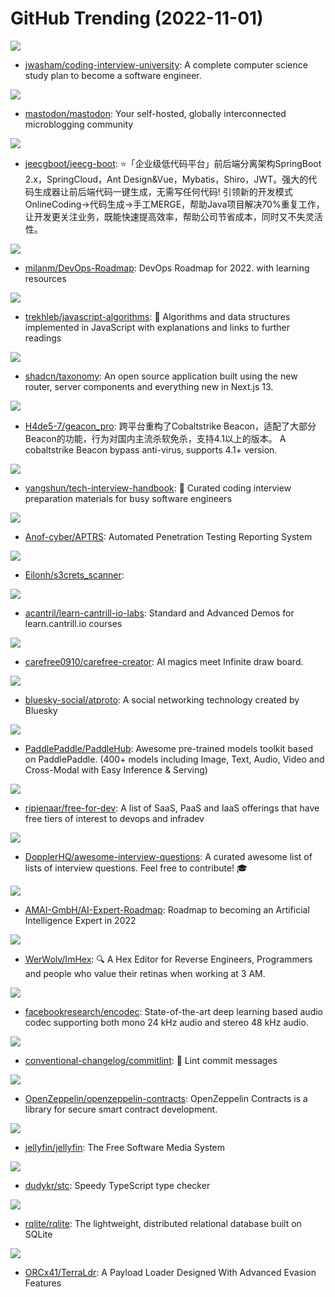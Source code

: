 # GitHub Trending (2022-11-01)

![](https://img.shields.io/badge/none-New%20208-green?style=flat-square&logo=appveyor)
- [jwasham/coding-interview-university](https://github.com/jwasham/coding-interview-university): A complete computer science study plan to become a software engineer.

![](https://img.shields.io/badge/Ruby-New%20205-green?style=flat-square&logo=appveyor)
- [mastodon/mastodon](https://github.com/mastodon/mastodon): Your self-hosted, globally interconnected microblogging community

![](https://img.shields.io/badge/Java-New%2059-green?style=flat-square&logo=appveyor)
- [jeecgboot/jeecg-boot](https://github.com/jeecgboot/jeecg-boot): ⭐️「企业级低代码平台」前后端分离架构SpringBoot 2.x，SpringCloud，Ant Design&Vue，Mybatis，Shiro，JWT。强大的代码生成器让前后端代码一键生成，无需写任何代码! 引领新的开发模式OnlineCoding->代码生成->手工MERGE，帮助Java项目解决70%重复工作，让开发更关注业务，既能快速提高效率，帮助公司节省成本，同时又不失灵活性。

![](https://img.shields.io/badge/none-New%20149-green?style=flat-square&logo=appveyor)
- [milanm/DevOps-Roadmap](https://github.com/milanm/DevOps-Roadmap): DevOps Roadmap for 2022. with learning resources

![](https://img.shields.io/badge/JavaScript-New%20113-green?style=flat-square&logo=appveyor)
- [trekhleb/javascript-algorithms](https://github.com/trekhleb/javascript-algorithms): 📝 Algorithms and data structures implemented in JavaScript with explanations and links to further readings

![](https://img.shields.io/badge/TypeScript-New%20227-green?style=flat-square&logo=appveyor)
- [shadcn/taxonomy](https://github.com/shadcn/taxonomy): An open source application built using the new router, server components and everything new in Next.js 13.

![](https://img.shields.io/badge/Go-New%2065-green?style=flat-square&logo=appveyor)
- [H4de5-7/geacon_pro](https://github.com/H4de5-7/geacon_pro): 跨平台重构了Cobaltstrike Beacon，适配了大部分Beacon的功能，行为对国内主流杀软免杀，支持4.1以上的版本。 A cobaltstrike Beacon bypass anti-virus, supports 4.1+ version.

![](https://img.shields.io/badge/TypeScript-New%20184-green?style=flat-square&logo=appveyor)
- [yangshun/tech-interview-handbook](https://github.com/yangshun/tech-interview-handbook): 💯 Curated coding interview preparation materials for busy software engineers

![](https://img.shields.io/badge/Python-New%2066-green?style=flat-square&logo=appveyor)
- [Anof-cyber/APTRS](https://github.com/Anof-cyber/APTRS): Automated Penetration Testing Reporting System

![](https://img.shields.io/badge/Python-New%2066-green?style=flat-square&logo=appveyor)
- [Eilonh/s3crets_scanner](https://github.com/Eilonh/s3crets_scanner): 

![](https://img.shields.io/badge/Python-New%2032-green?style=flat-square&logo=appveyor)
- [acantril/learn-cantrill-io-labs](https://github.com/acantril/learn-cantrill-io-labs): Standard and Advanced Demos for learn.cantrill.io courses

![](https://img.shields.io/badge/Jupyter%20Notebook-New%20241-green?style=flat-square&logo=appveyor)
- [carefree0910/carefree-creator](https://github.com/carefree0910/carefree-creator): AI magics meet Infinite draw board.

![](https://img.shields.io/badge/TypeScript-New%2077-green?style=flat-square&logo=appveyor)
- [bluesky-social/atproto](https://github.com/bluesky-social/atproto): A social networking technology created by Bluesky

![](https://img.shields.io/badge/Python-New%2070-green?style=flat-square&logo=appveyor)
- [PaddlePaddle/PaddleHub](https://github.com/PaddlePaddle/PaddleHub): Awesome pre-trained models toolkit based on PaddlePaddle. (400+ models including Image, Text, Audio, Video and Cross-Modal with Easy Inference & Serving)

![](https://img.shields.io/badge/HTML-New%20169-green?style=flat-square&logo=appveyor)
- [ripienaar/free-for-dev](https://github.com/ripienaar/free-for-dev): A list of SaaS, PaaS and IaaS offerings that have free tiers of interest to devops and infradev

![](https://img.shields.io/badge/none-New%2046-green?style=flat-square&logo=appveyor)
- [DopplerHQ/awesome-interview-questions](https://github.com/DopplerHQ/awesome-interview-questions): A curated awesome list of lists of interview questions. Feel free to contribute! 🎓

![](https://img.shields.io/badge/JavaScript-New%20197-green?style=flat-square&logo=appveyor)
- [AMAI-GmbH/AI-Expert-Roadmap](https://github.com/AMAI-GmbH/AI-Expert-Roadmap): Roadmap to becoming an Artificial Intelligence Expert in 2022

![](https://img.shields.io/badge/C%2B%2B-New%20216-green?style=flat-square&logo=appveyor)
- [WerWolv/ImHex](https://github.com/WerWolv/ImHex): 🔍 A Hex Editor for Reverse Engineers, Programmers and people who value their retinas when working at 3 AM.

![](https://img.shields.io/badge/Python-New%20107-green?style=flat-square&logo=appveyor)
- [facebookresearch/encodec](https://github.com/facebookresearch/encodec): State-of-the-art deep learning based audio codec supporting both mono 24 kHz audio and stereo 48 kHz audio.

![](https://img.shields.io/badge/TypeScript-New%2026-green?style=flat-square&logo=appveyor)
- [conventional-changelog/commitlint](https://github.com/conventional-changelog/commitlint): 📓 Lint commit messages

![](https://img.shields.io/badge/JavaScript-New%2017-green?style=flat-square&logo=appveyor)
- [OpenZeppelin/openzeppelin-contracts](https://github.com/OpenZeppelin/openzeppelin-contracts): OpenZeppelin Contracts is a library for secure smart contract development.

![](https://img.shields.io/badge/C%23-New%20130-green?style=flat-square&logo=appveyor)
- [jellyfin/jellyfin](https://github.com/jellyfin/jellyfin): The Free Software Media System

![](https://img.shields.io/badge/Rust-New%20205-green?style=flat-square&logo=appveyor)
- [dudykr/stc](https://github.com/dudykr/stc): Speedy TypeScript type checker

![](https://img.shields.io/badge/Go-New%20101-green?style=flat-square&logo=appveyor)
- [rqlite/rqlite](https://github.com/rqlite/rqlite): The lightweight, distributed relational database built on SQLite

![](https://img.shields.io/badge/C-New%2030-green?style=flat-square&logo=appveyor)
- [ORCx41/TerraLdr](https://github.com/ORCx41/TerraLdr): A Payload Loader Designed With Advanced Evasion Features

